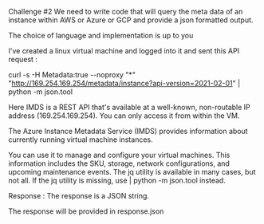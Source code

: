 Challenge #2
We need to write code that will query the meta data of an instance within AWS or Azure or GCP and provide a json formatted output.



The choice of language and implementation is up to you



I've created a linux virtual machine and logged into it and sent this API request :


curl -s -H Metadata:true --noproxy "*" "http://169.254.169.254/metadata/instance?api-version=2021-02-01" | python -m json.tool


 Here IMDS is a REST API that's available at a well-known, non-routable IP address (169.254.169.254). You can only access it from within the VM. 
 
 
 The Azure Instance Metadata Service (IMDS) provides information about currently running virtual machine instances. 
 
 
 You can use it to manage and configure your virtual machines. This information includes the SKU, storage, network configurations, and upcoming maintenance events. 
 The jq utility is available in many cases, but not all. If the jq utility is missing, use | python -m json.tool instead.
 
 
 Response :
 The response is a JSON string.
 
 
 The response will be provided in response.json

